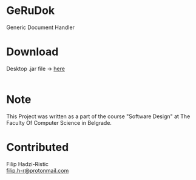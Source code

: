 # GeRuDok
Generic Document Handler

# Download
Desktop .jar file -> [here](https://github.com/filiph-r/GeRuDok/raw/master/executable/gerudok.jar)<br><br>

# Note
This Project was written as a part of the course "Software Design" at The Faculty Of Computer Science in Belgrade.

# Contributed
Filip Hadzi-Ristic<br>
filip.h-r@protonmail.com<br>
